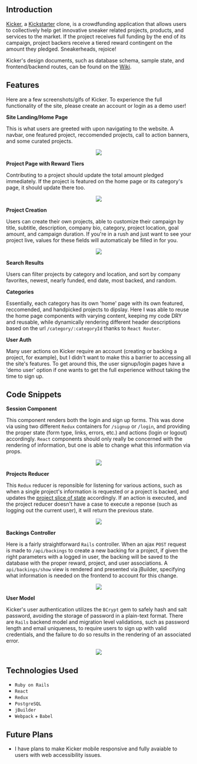 ## Introduction

[Kicker](https://kicker-app.herokuapp.com/#/), a [Kickstarter](https://www.kickstarter.com/) clone, is a crowdfunding application that allows users to collectively help get innovative sneaker related projects, products, and services to the market. If the project receives full funding by the end of its campaign, project backers receive a tiered reward contingent on the amount they pledged. Sneakerheads, rejoice!

Kicker's design documents, such as database schema, sample state, and frontend/backend routes, can be found on the [Wiki](https://github.com/griffinsharp/Kicker/wiki).

## Features
Here are a few screenshots/gifs of Kicker. To experience the full functionality of the site, please create an account or login as a demo user!

**Site Landing/Home Page**

This is what users are greeted with upon navigating to the website. A navbar, one featured project, reccomended projects, call to action banners, and some curated projects.

<p align="center"> 
<img src="https://github.com/griffinsharp/Kicker/blob/master/app/assets/images/kickerhome.gif">
</p>

**Project Page with Reward Tiers**

Contributing to a project should update the total amount pledged immediately. If the project is featured on the home page or its category's page, it should update there too. 

<p align="center"> 
<img src="https://github.com/griffinsharp/Kicker/blob/master/app/assets/images/KickerProjectPage.png">
</p>

**Project Creation**

Users can create their own projects, able to customize their campaign by title, subtitle, description, company bio, category, project location, goal amount, and campaign duration. If you're in a rush and just want to see your project live, values for these fields will automaticaly be filled in for you. 

<p align="center"> 
<img src="https://github.com/griffinsharp/Kicker/blob/master/app/assets/images/createproj.gif">
</p>

**Search Results**

Users can filter projects by category and location, and sort by company favorites, newest, nearly funded, end date, most backed, and random.

**Categories**

Essentially, each category has its own 'home' page with its own featured, reccomended, and handpicked projects to dipslay. Here I was able to reuse the home page components with varying content, keeping my code DRY and reusable, while dynamically rendering different header descriptions based on the url `/category/:categoryId` thanks to `React Router`. 

**User Auth**

Many user actions on Kicker require an account (creating or backing a project, for example), but I didn't want to make this a barrier to accessing all the site's features. To get around this, the user signup/login pages have a 'demo user' option if one wants to get the full experience without taking the time to sign up. 

## Code Snippets

**Session Component**

This component renders both the login and sign up forms. This was done via using two different `Redux` containers for `/signup` or `/login`, and providing the proper state (form type, links, errors, etc.) and actions (login or logout) accordingly. `React` components should only really be concerned with the rendering of information, but one is able to change what this information via props. 

<p align="center"> 
<img src="https://github.com/griffinsharp/Kicker/blob/master/app/assets/images/sessioncomponent.png">
</p>

**Projects Reducer**

This `Redux` reducer is reponsible for listening for various actions, such as when a single project's information is requested or a project is backed, and updates the [project slice of state](https://github.com/griffinsharp/Kicker/wiki/Sample-State) accordingly. If an action is executed, and the project reducer doesn't have a case to execute a reponse (such as logging out the current user), it will return the previous state.

<p align="center"> 
<img src="https://github.com/griffinsharp/Kicker/blob/master/app/assets/images/projectsreducer.png">
</p>

**Backings Controller**

Here is a fairly straightforward `Rails` controller. When an ajax `POST` request is made to `/api/backings` to create a new backing for a project, if given the right parameters with a logged in user, the backing will be saved to the database with the proper reward, project, and user associations. A `api/backings/show` view is rendered and presented via jBuilder, specifying what information is needed on the frontend to account for this change. 

<p align="center"> 
<img src="https://github.com/griffinsharp/Kicker/blob/master/app/assets/images/backingscontroller.png">
</p>

**User Model**

Kicker's user authentication utilizes the `BCrypt` gem to safely hash and salt password, avoiding the storage of password in a plain-text format. There are `Rails` backend model and migration level validations, such as password length and email uniqueness, to require users to sign up with valid credentials, and the failure to do so results in the rendering of an associated error.

<p align="center"> 
<img src="https://github.com/griffinsharp/Kicker/blob/master/app/assets/images/usermodel.png">
</p>
		

## Technologies Used

- `Ruby on Rails` 
- `React` 
- `Redux` 
- `PostgreSQL` 
- `jBuilder` 
- `Webpack` + `Babel` 

## Future Plans

- I have plans to make Kicker mobile responsive and fully avaiable to users with web accessibility issues.
